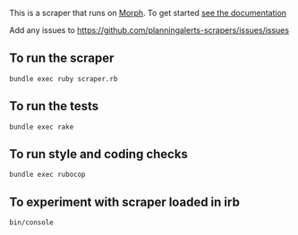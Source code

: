 This is a scraper that runs on [Morph](https://morph.io). To get started [see the documentation](https://morph.io/documentation)

Add any issues to https://github.com/planningalerts-scrapers/issues/issues

## To run the scraper

```
bundle exec ruby scraper.rb
```

## To run the tests

```
bundle exec rake
```

## To run style and coding checks

```
bundle exec rubocop
```

## To experiment with scraper loaded in irb

```
bin/console
```
